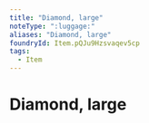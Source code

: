 ```yaml
---
title: "Diamond, large"
noteType: ":luggage:"
aliases: "Diamond, large"
foundryId: Item.pQJu9Hzsvaqev5cp
tags:
  - Item
---
```


# Diamond, large

